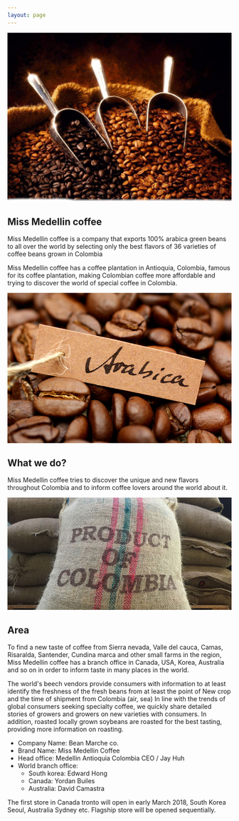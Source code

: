 ```yaml
---
layout: page
---
```


![1](/images/1w.jpg)

## Miss Medellin coffee

Miss Medellin coffee is a company that exports 100% arabica green beans to all over the world by selecting only the best flavors of 36 varieties of coffee beans grown in Colombia

Miss Medellin coffee has a coffee plantation in Antioquia, Colombia, famous for its coffee plantation, making Colombian coffee more affordable and trying to discover the world of special coffee in Colombia.

![2](/images/2w.jpg)

## What we do?

Miss Medellin coffee tries to discover the unique and new flavors throughout Colombia and to inform coffee lovers around the world about it.

![3](/images/3w.jpg)

## Area

To find a new taste of coffee from Sierra nevada, Valle del cauca, Camas, Risaralda, Santender, Cundina marca and other small farms in the region, Miss Medellin coffee has a branch office in Canada, USA, Korea, Australia and so on in order to inform taste in many places in the world.

The world's beech vendors provide consumers with information to at least identify the freshness of the fresh beans from at least the point of New crop and the time of shipment from Colombia (air, sea) In line with the trends of global consumers seeking specialty coffee, we quickly share detailed stories of growers and growers on new varieties with consumers. In addition, roasted locally grown soybeans are roasted for the best tasting, providing more information on roasting.

- Company Name: Bean Marche co.
- Brand Name: Miss Medellin Coffee
- Head office: Medellin Antioquia Colombia CEO / Jay Huh
- World branch office:
  + South korea: Edward Hong
  + Canada: Yordan Builes
  + Australia: David Camastra

The first store in Canada tronto will open in early March 2018, South Korea Seoul, Australia Sydney etc. Flagship store will be opened sequentially.
